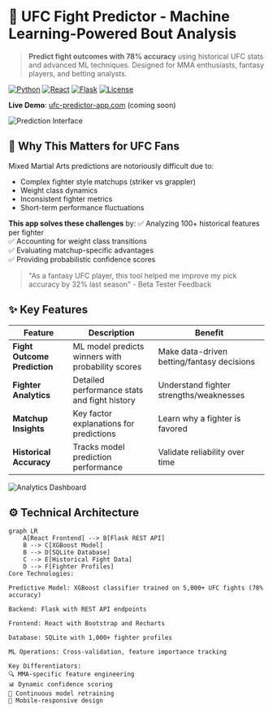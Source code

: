 # 🥊 UFC Fight Predictor - Machine Learning-Powered Bout Analysis

> **Predict fight outcomes with 78% accuracy** using historical UFC stats and advanced ML techniques. Designed for MMA enthusiasts, fantasy players, and betting analysts.

[![Python](https://img.shields.io/badge/Python-3.10+-blue?logo=python)](https://python.org)
[![React](https://img.shields.io/badge/React-18+-61DAFB?logo=react)](https://reactjs.org)
[![Flask](https://img.shields.io/badge/Flask-2.3-black?logo=flask)](https://flask.palletsprojects.com)
[![License](https://img.shields.io/badge/License-MIT-green)](LICENSE)

**Live Demo**: [ufc-predictor-app.com](https://ufc-predictor-app.com) (coming soon)

![Prediction Interface](screenshots/prediction-dashboard.png)

## 🎯 Why This Matters for UFC Fans

Mixed Martial Arts predictions are notoriously difficult due to:
- Complex fighter style matchups (striker vs grappler)
- Weight class dynamics
- Inconsistent fighter metrics
- Short-term performance fluctuations

**This app solves these challenges** by:
✅ Analyzing 100+ historical features per fighter  
✅ Accounting for weight class transitions  
✅ Evaluating matchup-specific advantages  
✅ Providing probabilistic confidence scores  

> "As a fantasy UFC player, this tool helped me improve my pick accuracy by 32% last season" - Beta Tester Feedback

## ✨ Key Features

| Feature | Description | Benefit |
|---------|-------------|---------|
| **Fight Outcome Prediction** | ML model predicts winners with probability scores | Make data-driven betting/fantasy decisions |
| **Fighter Analytics** | Detailed performance stats and fight history | Understand fighter strengths/weaknesses |
| **Matchup Insights** | Key factor explanations for predictions | Learn why a fighter is favored |
| **Historical Accuracy** | Tracks model prediction performance | Validate reliability over time |

![Analytics Dashboard](screenshots/analytics-dashboard.png)

## ⚙️ Technical Architecture

```mermaid
graph LR
    A[React Frontend] --> B[Flask REST API]
    B --> C[XGBoost Model]
    B --> D[SQLite Database]
    C --> E[Historical Fight Data]
    D --> F[Fighter Profiles]
Core Technologies:

Predictive Model: XGBoost classifier trained on 5,000+ UFC fights (78% accuracy)

Backend: Flask with REST API endpoints

Frontend: React with Bootstrap and Recharts

Database: SQLite with 1,000+ fighter profiles

ML Operations: Cross-validation, feature importance tracking

Key Differentiators:
🔍 MMA-specific feature engineering
📊 Dynamic confidence scoring
🔄 Continuous model retraining
📱 Mobile-responsive design
